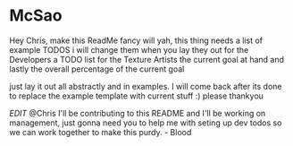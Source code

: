 # McSao

Hey Chris, make this ReadMe fancy will yah, this thing needs a list of example TODOS i will change them when you lay they out for the Developers
a TODO list for the Texture Artists
the current goal at hand
and lastly the overall percentage of the current goal

just lay it out all abstractly and in examples. I will come back after its done to replace the example template with current stuff :) please thankyou

*EDIT* @Chris I'll be contributing to this README and I'll be working on management, just gonna need you to help me with seting up dev todos so we can work together to make this purdy. - Blood
